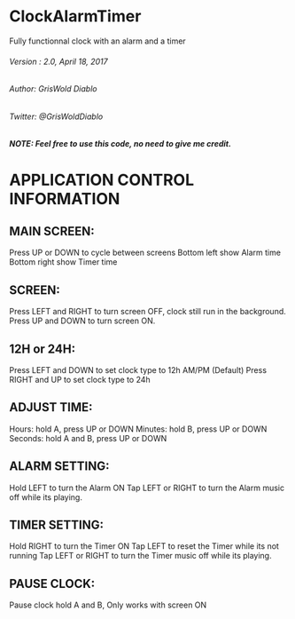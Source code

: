 # ClockAlarmTimer
Fully functionnal clock with an alarm and a timer

###### Version : 2.0,  April 18, 2017
###### Author: GrisWold Diablo
###### Twitter: @GrisWoldDiablo

##### NOTE: Feel free to use this code, no need to give me credit.

# APPLICATION CONTROL INFORMATION

## MAIN SCREEN:
Press UP or DOWN to cycle between screens
Bottom left show Alarm time
Bottom right show Timer time

## SCREEN:
Press LEFT and RIGHT to turn screen OFF, clock still run in the background.
Press UP and DOWN to turn screen ON.

## 12H or 24H:
Press LEFT and DOWN to set clock type to 12h AM/PM (Default)
Press RIGHT and UP to set clock type to 24h

## ADJUST TIME:
Hours: hold A, press UP or DOWN
Minutes: hold B, press UP or DOWN
Seconds: hold A and B, press UP or DOWN

## ALARM SETTING:
Hold LEFT to turn the Alarm ON
Tap LEFT or RIGHT to turn the Alarm music off while its playing.

## TIMER SETTING:
Hold RIGHT to turn the Timer ON
Tap LEFT to reset the Timer while its not running
Tap LEFT or RIGHT to turn the Timer music off while its playing.

## PAUSE CLOCK:
Pause clock hold A and B, Only works with screen ON
